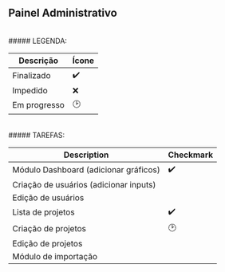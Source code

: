 ## Painel Administrativo


<br/>
##### LEGENDA:

| Descrição                             | Ícone                   |
| -----------------------------------   | ----------------------- |
| Finalizado                            | :heavy_check_mark:      |
| Impedido                              | :x:                     |
| Em progresso                          | :clock2:                |
<br/>
##### TAREFAS:

| Description                           | Checkmark               |
| -----------------------------------   | ----------------------- |
| Módulo Dashboard (adicionar gráficos) |:heavy_check_mark:       |
| Criação de usuários (adicionar inputs)|                         |
| Edição de usuários                    |                         |
| Lista de projetos                     |    :heavy_check_mark:   |
| Criação de projetos                   |        :clock2:         |
| Edição de projetos                    |                         |
| Módulo de importação                  |                         |



 